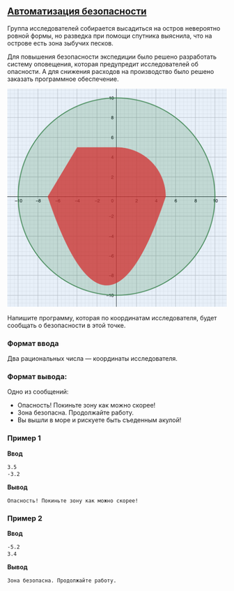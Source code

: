 ## [Автоматизация безопасности](../../../solutions/2.2/22_s.py)

Группа исследователей собирается высадиться на остров невероятно ровной формы, но разведка при помощи спутника выяснила, что на острове есть зона зыбучих песков.

Для повышения безопасности экспедиции было решено разработать систему оповещения, которая предупредит исследователей об опасности. А для снижения расходов на производство было решено заказать программное обеспечение.

![Plot](problem_22_s_visual.png)

Напишите программу, которая по координатам исследователя, будет сообщать о безопасности в этой точке.

### Формат ввода

Два рациональных числа — координаты исследователя.

### Формат вывода:

Одно из сообщений:

- Опасность! Покиньте зону как можно скорее!
- Зона безопасна. Продолжайте работу.
- Вы вышли в море и рискуете быть съеденным акулой!

### Пример 1

**Ввод**
```plaintext
3.5
-3.2
```

**Вывод**
```plaintext
Опасность! Покиньте зону как можно скорее!
```

### Пример 2

**Ввод**
```plaintext
-5.2
3.4
```

**Вывод**
```plaintext
Зона безопасна. Продолжайте работу.
```